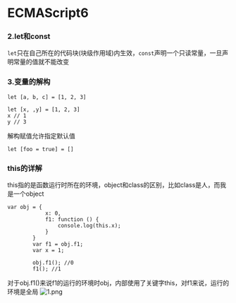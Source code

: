 # ECMAScript6
### 2.let和const
`let`只在自己所在的代码块(块级作用域)内生效，`const`声明一个只读常量，一旦声明常量的值就不能改变  

### 3.变量的解构
`let [a, b, c] = [1, 2, 3]`  
  
```
let [x, ,y] = [1, 2, 3]
x // 1
y // 3
```

解构赋值允许指定默认值

`let [foo = true] = []`

### this的详解
this指的是函数运行时所在的环境，object和class的区别，比如class是人，而我是一个object
```
var obj = {
            x: 0,
            f1: function () {
                console.log(this.x);
            }
        }
        var f1 = obj.f1;
        var x = 1;

        obj.f1(); //0
        f1(); //1
```
对于obj.f1()来说f1的运行的环境时obj，内部使用了关键字this，对f1来说，运行的环境是全局
![1.png](https://upload-images.jianshu.io/upload_images/15578663-12534be407d5d8f5.png?imageMogr2/auto-orient/strip%7CimageView2/2/w/1240)
